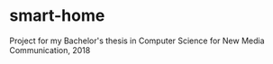 # smart-home
Project for my Bachelor's thesis in Computer Science for New Media Communication, 2018
